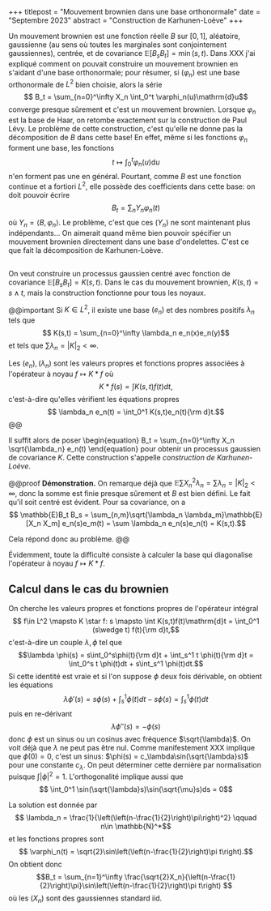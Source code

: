 +++
titlepost = "Mouvement brownien dans une base orthonormale"
date = "Septembre 2023"
abstract = "Construction de Karhunen-Loève"
+++

Un mouvement brownien est une fonction réelle $B$ sur $[0,1]$, aléatoire, gaussienne (au sens où toutes les marginales sont conjointement gaussiennes), centrée, et de covariance $\mathbb{E}[B_s B_t] = \min(s,t)$. Dans XXX j'ai expliqué comment on pouvait construire un mouvement brownien en s'aidant d'une base orthonormale; pour résumer, si $(\varphi_n)$ est une base orthonormale de $L^2$ bien choisie, alors la série 
$$ B_t = \sum_{n=0}^\infty X_n \int_0^t \varphi_n(u)\mathrm{d}u$$
converge presque sûrement et c'est un mouvement brownien. Lorsque $\varphi_n$ est la base de Haar, on retombe exactement sur la construction de Paul Lévy. Le problème de cette construction, c'est qu'elle ne donne pas la décomposition de $B$ dans cette base! En effet, même si les fonctions $\varphi_n$ forment une base, les fonctions 
$$ t\mapsto \int_0^t \varphi_n(u)\mathrm{d}u$$
n'en forment pas une en général. Pourtant, comme $B$ est une fonction continue et a fortiori $L^2$, elle possède des coefficients dans cette base: on doit pouvoir écrire 
$$ B_t = \sum_n Y_n \varphi_n(t)$$
où $Y_n = \langle B, \varphi_n\rangle$. Le problème, c'est que ces $(Y_n)$ ne sont maintenant plus indépendants… On aimerait quand même bien pouvoir spécifier un mouvement brownien directement dans une base d'ondelettes. C'est ce que fait la décomposition de Karhunen-Loève. 

## 

On veut construire un processus gaussien centré avec fonction de covariance $\mathbb{E}[B_s B_t] = K(s,t)$. Dans le cas du mouvement brownien, $K(s,t) = s\wedge t$, mais la construction fonctionne pour tous les noyaux. 

@@important
Si $K \in L^2$, il existe une base $(e_n)$ et des nombres positifs $\lambda_n$ tels que 
$$ K(s,t) = \sum_{n=0}^\infty \lambda_n e_n(x)e_n(y)$$
et tels que $\sum \lambda_n = |K|_2 <\infty$. 

Les $(e_n), (\lambda_n)$ sont les valeurs propres et fonctions propres associées à l'opérateur à noyau $f\mapsto K*f$ où $$K*f(s) = \int K(s,t)f(t)dt,$$
c'est-à-dire qu'elles vérifient les équations propres 
$$ \lambda_n e_n(t) = \int_0^1 K(s,t)e_n(t){\rm d}t.$$ 
@@

Il suffit alors de poser 
\begin{equation}
B_t = \sum_{n=0}^\infty X_n \sqrt{\lambda_n} e_n(t)
\end{equation}
pour obtenir un processus gaussien de covariance $K$. Cette construction s'appelle *construction de Karhunen-Loève*. 

@@proof **Démonstration.** On remarque déjà que $\mathbb{E}\sum X_n^2 \lambda_n = \sum \lambda_n = |K|_2 < \infty$, donc la somme est finie presque sûrement et $B$ est bien défini. Le fait qu'il soit centré est évident. Pour sa covariance, on a 
$$ \mathbb{E}B_t B_s = \sum_{n,m}\sqrt{\lambda_n \lambda_m}\mathbb{E}[X_n X_m] e_n(s)e_m(t) = \sum \lambda_n e_n(s)e_n(t) = K(s,t).$$

Cela répond donc au problème. 
@@

Évidemment, toute la difficulté consiste à calculer la base qui diagonalise l'opérateur à noyau $f \mapsto K * f$. 

## Calcul dans le cas du brownien 

On cherche les valeurs propres et fonctions propres de l'opérateur intégral 
$$ f\in L^2 \mapsto K \star f: s \mapsto \int K(s,t)f(t)\mathrm{d}t = \int_0^1 (s\wedge t) f(t){\rm d}t,$$
c'est-à-dire un couple $\lambda,\phi$ tel que 
$$\lambda \phi(s) = s\int_0^s\phi(t){\rm d}t + \int_s^1 t \phi(t){\rm d}t = \int_0^s t \phi(t)dt + s\int_s^1 \phi(t)dt.$$ 
Si cette identité est vraie et si l'on suppose $\phi$ deux fois dérivable, on obtient les équations 
$$ \lambda \phi'(s) = s \phi(s) + \int_s^1 \phi(t)dt - s \phi(s) = \int_s^1 \phi(t)dt$$
puis en re-dérivant
$$ \lambda \phi''(s) = -\phi(s)$$
donc $\phi$ est un sinus ou un cosinus avec fréquence $\sqrt{\lambda}$. On voit déjà que $\lambda$ ne peut pas être nul. Comme manifestement XXX implique que $\phi(0) = 0$, c'est un sinus: $\phi(s) = c_\lambda\sin(\sqrt{\lambda}s)$ pour une constante $c_\lambda$. On peut déterminer cette dernière par normalisation puisque $\int |\phi|^2 = 1$. L'orthogonalité implique aussi que 
$$ \int_0^1 \sin(\sqrt{\lambda}s)\sin(\sqrt{\mu}s)ds = 0$$

La solution est donnée par 
$$ \lambda_n = \frac{1}{\left(\left(n-\frac{1}{2}\right)\pi\right)^2} \qquad n\in \mathbb{N}^*$$
et les fonctions propres sont
$$ \varphi_n(t) = \sqrt{2}\sin\left(\left(n-\frac{1}{2}\right)\pi t\right).$$
On obtient donc 
$$B_t = \sum_{n=1}^\infty \frac{\sqrt{2}X_n}{\left(n-\frac{1}{2}\right)\pi}\sin\left(\left(n-\frac{1}{2}\right)\pi t\right) $$
où les $(X_n)$ sont des gaussiennes standard iid. 